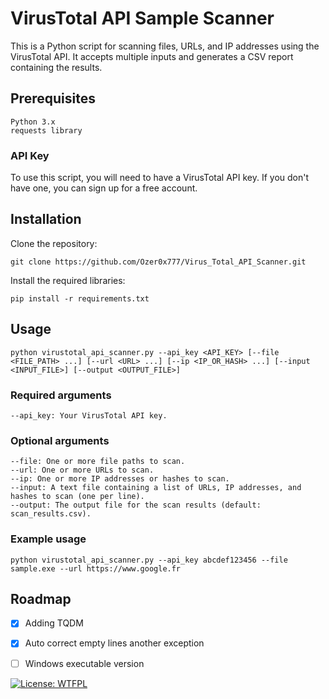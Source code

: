 # VirusTotal API Sample Scanner

This is a Python script for scanning files, URLs, and IP addresses using the VirusTotal API. It accepts multiple inputs and generates a CSV report containing the results.

## Prerequisites

    Python 3.x
    requests library

### API Key

To use this script, you will need to have a VirusTotal API key. If you don't have one, you can sign up for a free account.

## Installation

  Clone the repository:

    git clone https://github.com/Ozer0x777/Virus_Total_API_Scanner.git

  Install the required libraries:

    pip install -r requirements.txt   

## Usage

    python virustotal_api_scanner.py --api_key <API_KEY> [--file <FILE_PATH> ...] [--url <URL> ...] [--ip <IP_OR_HASH> ...] [--input <INPUT_FILE>] [--output <OUTPUT_FILE>]

### Required arguments

    --api_key: Your VirusTotal API key.

### Optional arguments

    --file: One or more file paths to scan.
    --url: One or more URLs to scan.
    --ip: One or more IP addresses or hashes to scan.
    --input: A text file containing a list of URLs, IP addresses, and hashes to scan (one per line).
    --output: The output file for the scan results (default: scan_results.csv).

### Example usage

    python virustotal_api_scanner.py --api_key abcdef123456 --file sample.exe --url https://www.google.fr

## Roadmap ##
- [x] Adding TQDM 
- [x] Auto correct empty lines another exception
- [ ] Windows executable version



 [![License: WTFPL](https://img.shields.io/badge/License-WTFPL-brightgreen.svg)](http://www.wtfpl.net/about/)
